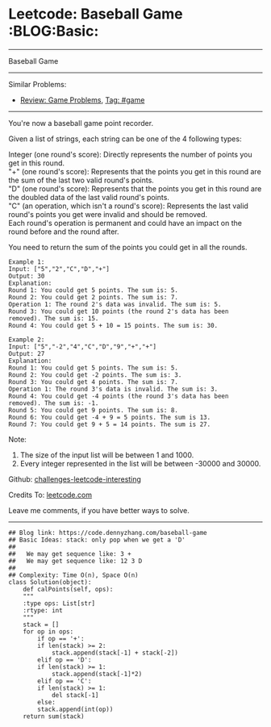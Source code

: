 
# Leetcode: Baseball Game     :BLOG:Basic:

---

Baseball Game  

---

Similar Problems:  

-   [Review: Game Problems](https://code.dennyzhang.com/review-game), [Tag: #game](https://code.dennyzhang.com/tag/game)

---

You're now a baseball game point recorder.  

Given a list of strings, each string can be one of the 4 following types:  

Integer (one round's score): Directly represents the number of points you get in this round.  
"+" (one round's score): Represents that the points you get in this round are the sum of the last two valid round's points.  
"D" (one round's score): Represents that the points you get in this round are the doubled data of the last valid round's points.  
"C" (an operation, which isn't a round's score): Represents the last valid round's points you get were invalid and should be removed.  
Each round's operation is permanent and could have an impact on the round before and the round after.  

You need to return the sum of the points you could get in all the rounds.  

    Example 1:
    Input: ["5","2","C","D","+"]
    Output: 30
    Explanation: 
    Round 1: You could get 5 points. The sum is: 5.
    Round 2: You could get 2 points. The sum is: 7.
    Operation 1: The round 2's data was invalid. The sum is: 5.  
    Round 3: You could get 10 points (the round 2's data has been removed). The sum is: 15.
    Round 4: You could get 5 + 10 = 15 points. The sum is: 30.

    Example 2:
    Input: ["5","-2","4","C","D","9","+","+"]
    Output: 27
    Explanation: 
    Round 1: You could get 5 points. The sum is: 5.
    Round 2: You could get -2 points. The sum is: 3.
    Round 3: You could get 4 points. The sum is: 7.
    Operation 1: The round 3's data is invalid. The sum is: 3.  
    Round 4: You could get -4 points (the round 3's data has been removed). The sum is: -1.
    Round 5: You could get 9 points. The sum is: 8.
    Round 6: You could get -4 + 9 = 5 points. The sum is 13.
    Round 7: You could get 9 + 5 = 14 points. The sum is 27.

Note:  

1.  The size of the input list will be between 1 and 1000.
2.  Every integer represented in the list will be between -30000 and 30000.

Github: [challenges-leetcode-interesting](https://github.com/DennyZhang/challenges-leetcode-interesting/tree/master/problems/baseball-game)  

Credits To: [leetcode.com](https://leetcode.com/problems/baseball-game/description/)  

Leave me comments, if you have better ways to solve.  

---

    ## Blog link: https://code.dennyzhang.com/baseball-game
    ## Basic Ideas: stack: only pop when we get a 'D'
    ##
    ##   We may get sequence like: 3 +
    ##   We may get sequence like: 12 3 D
    ##
    ## Complexity: Time O(n), Space O(n)
    class Solution(object):
        def calPoints(self, ops):
    	"""
    	:type ops: List[str]
    	:rtype: int
    	"""
    	stack = []
    	for op in ops:
    	    if op == '+':
    		if len(stack) >= 2:
    		    stack.append(stack[-1] + stack[-2])
    	    elif op == 'D':
    		if len(stack) >= 1:
    		    stack.append(stack[-1]*2)
    	    elif op == 'C':
    		if len(stack) >= 1:
    		    del stack[-1]
    	    else:
    		stack.append(int(op))
    	return sum(stack)

